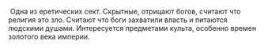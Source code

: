  Одна из еретических сект. Cкрытные, отрицают богов, считают что религия это зло. Считают что боги захватили власть и питаются людскими душами. Интересуется предметами культа, особенно времен золотого века империи.